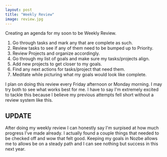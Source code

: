 ```yaml
---
layout: post
title: "Weekly Review"
image: review.jpg
---
```


Creating an agenda for my soon to be Weekly Review.

1. Go through tasks and mark any that are complete as such.
2. Review tasks to see if any of them need to be bumped up to Priority.
3. Review Projects and organize accordingly.
4. Go through my list of goals and make sure my tasks/projects align.
5. Add new projects to get closer to my goals.
6. Find any next actions for tasks/project that need them.
7. Meditate while picturing what my goals would look like complete.

I plan on doing this review every Friday afternoon or Monday morning. I may try both to see what works best for me. I have to say I'm extremely excited to tackle this because I believe my previous attempts fell short without a review system like this. 

## **UPDATE**

After doing my weekly review I can honestly say I'm surpised at how much progress I've made already. I actually found a couple things that needed to be checked off and wow that felt good. Keeping my goals in Nozbe allows me to allows be on a steady path and I can see nothing but success in this next year.




